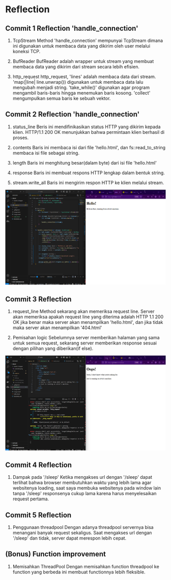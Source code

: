 # Reflection

## Commit 1 Reflection 'handle_connection'

1. TcpStream
Method 'handle_connection' mempunyai TcpStream dimana ini digunakan untuk membaca data yang dikirim oleh user melalui koneksi TCP.

2. BufReader
BufReader adalah wrapper untuk stream yang membuat membaca data yang dikirim dari stream secara lebih efisien.

3. http_request
http_request, 'lines' adalah membaca data dari stream. 'map(|line| line.unwrap()) digunakan untuk membaca data lalu mengubah menjadi string. 'take_while()' digunakan agar program mengambil baris-baris hingga menemukan baris kosong. 'collect' mengumpulkan semua baris ke sebuah vektor. 

## Commit 2 Reflection 'handle_connection'

1. status_line
Beris ini mendifinikasikan status HTTP yang dikirim kepada klien. HTTP/1.1 200 OK menunjukkan bahwa permintaan klien berhasil di proses.

2. contents
Baris ini membaca isi dari file 'hello.html', dan fs::read_to_string membaca isi file sebagai string.

3. length
Baris ini menghitung besar(dalam byte) dari isi file 'hello.html'

4. response
Baris ini membuat respons HTTP lengkap dalam bentuk string. 

5. stream.write_all
Baris ini mengirim respon HTTP ke klien melalui stream.

![Commit 2 screen capture](/assets/images/commit2.png)

## Commit 3 Reflection 

1. request_line
Method sekarang akan memeriksa request line. Server akan memeriksa apakah request line yang diterima adalah HTTP 1.1 200 OK jika benar maka server akan menampilkan 'hello.html', dan jika tidak maka server akan menampilkan '404.html'

2. Pemisahan logic
Sebelumnya server memberikan halaman yang sama untuk semua request, sekarang server memberikan response sesuai dengan pilihan yang diberikan(if else). 

![Commit 3 screen capture](/assets/images/commit3.png)

## Commit 4 Reflection

1. Dampak pada '/sleep'
Ketika mengakses url dengan '/sleep' dapat terlihat bahwa browser membutuhkan waktu yang lebih lama agar websitenya loading, saat saya membuka websitenya pada window lain tanpa '/sleep' responsenya cukup lama karena harus menyelesaikan request pertama.

## Commit 5 Reflection

1. Penggunaan threadpool
Dengan adanya threadpool servernya bisa menangani banyak request sekaligus. Saat mengakses url dengan '/sleep' dan tidak, server dapat merespon lebih cepat.

## (Bonus) Function improvement

1. Memisahkan ThreadPool
Dengan memisahkan function threadpool ke function yang berbeda ini membuat functionnya lebih fleksible.